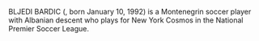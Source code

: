 BLJEDI BARDIC (, born January 10, 1992) is a Montenegrin soccer player with Albanian descent who plays for New York Cosmos in the National Premier Soccer League.
